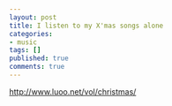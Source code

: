```yaml
---
layout: post
title: I listen to my X'mas songs alone
categories:
- music
tags: []
published: true
comments: true
---
```

<p><a target="_blank" href="http://www.luoo.net/vol/christmas/">http://www.luoo.net/vol/christmas/</a></p>
